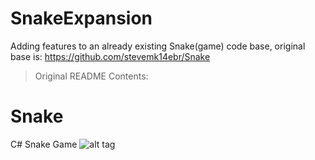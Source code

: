 # SnakeExpansion
Adding features to an already existing Snake(game) code base, original base is: https://github.com/stevemk14ebr/Snake 

> Original README Contents:
# Snake
C# Snake Game
![alt tag](http://i.imgur.com/o35fyHn.png)
